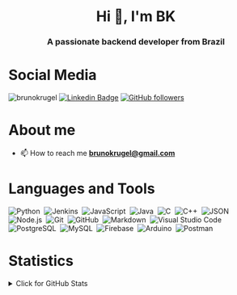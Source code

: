 <h1 align="center">Hi 👋, I'm BK</h1>
<h3 align="center">A passionate backend developer from Brazil</h3>


# Social Media

<img src="https://komarev.com/ghpvc/?username=brunokrugel&label=Profile%20views&color=0e75b6&style=flat" alt="brunokrugel" /> [![Linkedin Badge](https://img.shields.io/badge/-Bruno%20Krugel-blue?style=social&logo=Linkedin&logoColor=blue&link=https://www.linkedin.com/in/brunokrugel)](https://www.linkedin.com/in/brunokrugel)   [![GitHub followers](https://img.shields.io/github/followers/brunokrugel?label=Follow&style=social)](https://github.com/ggsant/?tab=follow)


# About me

- 📫 How to reach me **brunokrugel@gmail.com**

# Languages and Tools

![Python](https://img.shields.io/badge/-Python-05122A?style=flat&logo=python)&nbsp;
![Jenkins](https://img.shields.io/badge/jenkins-05122A?style=flat&logo=jenkins)&nbsp;
![JavaScript](https://img.shields.io/badge/-JavaScript-05122A?style=flat&logo=javascript)&nbsp;
![Java](https://img.shields.io/badge/-Java-05122A?style=flat&logo=Java&logoColor=FFA518)&nbsp;
![C](https://img.shields.io/badge/-C-05122A?style=flat&logo=C&logoColor=A8B9CC)&nbsp;
![C++](https://img.shields.io/badge/-C++-05122A?style=flat&logo=C%2B%2B&logoColor=00599C)&nbsp;
![JSON](https://img.shields.io/badge/-JSON-05122A?style=flat&logo=json&logoColor=000000)&nbsp;
![Node.js](https://img.shields.io/badge/-Node.js-05122A?style=flat&logo=node.js&logoColor=339933)&nbsp;
![Git](https://img.shields.io/badge/-Git-05122A?style=flat&logo=git)&nbsp;
![GitHub](https://img.shields.io/badge/-GitHub-05122A?style=flat&logo=github)&nbsp;
![Markdown](https://img.shields.io/badge/-Markdown-05122A?style=flat&logo=markdown)&nbsp;
![Visual Studio Code](https://img.shields.io/badge/-Visual%20Studio%20Code-05122A?style=flat&logo=visual-studio-code&logoColor=007ACC)&nbsp;
![PostgreSQL](https://img.shields.io/badge/-PostgreSQL-05122A?style=flat&logo=postgresql&logoColor=336791)&nbsp;
![MySQL](https://img.shields.io/badge/-MySQL-05122A?style=flat&logo=mysql&logoColor=4479A1)&nbsp;
![Firebase](https://img.shields.io/badge/-Firebase-05122A?style=flat&logo=firebase&logoColor=FFCA28)&nbsp;
![Arduino](https://img.shields.io/badge/-Arduino-05122A?style=flat&logo=arduino&logoColor=00979D)&nbsp;
![Postman](https://img.shields.io/badge/Postman-black?style=flat-square&logo=postman)

# Statistics

<details>
<summary>Click for GitHub Stats</summary>
<p align="center">
  <p align="center"> <a href="https://github.com/brunokrugel"> <img height="180em" src="https://github-readme-stats.vercel.app/api?username=brunokrugel&show_icons=true&theme=tokyonight&include_all_commits=true&count_private=true"/> </p>
<br>
  <p align="center"><img align="center" src="https://github-readme-stats.vercel.app/api/top-langs/?username=brunokrugel&layout=compact&theme=radical" alt="brunokrugel" /> </p>
</p>
</details>

